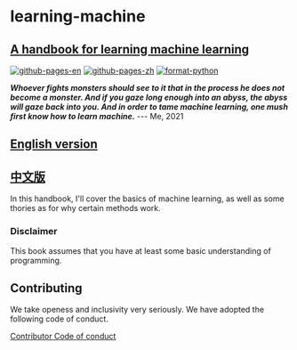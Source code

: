 # learning-machine

## [A handbook for learning machine learning](https://r3ntru3w4n9.github.io/learning-machine/en)

[![github-pages-en](https://github.com/r3ntru3w4n9/learning-machine/actions/workflows/github-pages-en.yaml/badge.svg)](https://github.com/r3ntru3w4n9/learning-machine/actions/workflows/github-pages-en.yaml) [![github-pages-zh](https://github.com/r3ntru3w4n9/learning-machine/actions/workflows/github-pages-zh.yaml/badge.svg)](https://github.com/r3ntru3w4n9/learning-machine/actions/workflows/github-pages-zh.yaml) [![format-python](https://github.com/r3ntru3w4n9/learning-machine/actions/workflows/format-python.yaml/badge.svg)](https://github.com/r3ntru3w4n9/learning-machine/actions/workflows/format-python.yaml)

_**Whoever fights monsters should see to it that in the process he does not become a monster. And if you gaze long enough into an abyss, the abyss will gaze back into you. And in order to tame machine learning, one mush first know how to learn machine.**_
--- Me, 2021

## [English version](./README.md)
## [中文版](./zh/README.md)

In this handbook, I'll cover the basics of machine learning, as well as some thories as for why certain methods work.

### Disclaimer

This book assumes that you have at least some basic understanding of programming.

## Contributing

We take openess and inclusivity very seriously. We have adopted the following code of conduct.

[Contributor Code of conduct](CONTRIBUTING.md)
